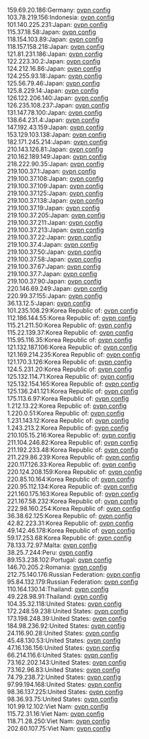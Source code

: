 159.69.20.186:Germany: [ovpn config](vpn/159_69_20_186.ovpn)  
103.78.219.156:Indonesia: [ovpn config](vpn/103_78_219_156.ovpn)  
101.140.225.231:Japan: [ovpn config](vpn/101_140_225_231.ovpn)  
115.37.18.58:Japan: [ovpn config](vpn/115_37_18_58.ovpn)  
118.154.103.89:Japan: [ovpn config](vpn/118_154_103_89.ovpn)  
118.157.158.218:Japan: [ovpn config](vpn/118_157_158_218.ovpn)  
121.81.231.186:Japan: [ovpn config](vpn/121_81_231_186.ovpn)  
122.223.30.2:Japan: [ovpn config](vpn/122_223_30_2.ovpn)  
124.212.16.86:Japan: [ovpn config](vpn/124_212_16_86.ovpn)  
124.255.93.18:Japan: [ovpn config](vpn/124_255_93_18.ovpn)  
125.56.79.46:Japan: [ovpn config](vpn/125_56_79_46.ovpn)  
125.8.229.14:Japan: [ovpn config](vpn/125_8_229_14.ovpn)  
126.122.206.140:Japan: [ovpn config](vpn/126_122_206_140.ovpn)  
126.235.108.237:Japan: [ovpn config](vpn/126_235_108_237.ovpn)  
131.147.78.100:Japan: [ovpn config](vpn/131_147_78_100.ovpn)  
138.64.231.4:Japan: [ovpn config](vpn/138_64_231_4.ovpn)  
147.192.43.159:Japan: [ovpn config](vpn/147_192_43_159.ovpn)  
153.129.103.138:Japan: [ovpn config](vpn/153_129_103_138.ovpn)  
182.171.245.214:Japan: [ovpn config](vpn/182_171_245_214.ovpn)  
210.143.126.81:Japan: [ovpn config](vpn/210_143_126_81.ovpn)  
210.162.189.149:Japan: [ovpn config](vpn/210_162_189_149.ovpn)  
218.222.90.35:Japan: [ovpn config](vpn/218_222_90_35.ovpn)  
219.100.37.1:Japan: [ovpn config](vpn/219_100_37_1.ovpn)  
219.100.37.108:Japan: [ovpn config](vpn/219_100_37_108.ovpn)  
219.100.37.109:Japan: [ovpn config](vpn/219_100_37_109.ovpn)  
219.100.37.125:Japan: [ovpn config](vpn/219_100_37_125.ovpn)  
219.100.37.138:Japan: [ovpn config](vpn/219_100_37_138.ovpn)  
219.100.37.19:Japan: [ovpn config](vpn/219_100_37_19.ovpn)  
219.100.37.205:Japan: [ovpn config](vpn/219_100_37_205.ovpn)  
219.100.37.211:Japan: [ovpn config](vpn/219_100_37_211.ovpn)  
219.100.37.213:Japan: [ovpn config](vpn/219_100_37_213.ovpn)  
219.100.37.22:Japan: [ovpn config](vpn/219_100_37_22.ovpn)  
219.100.37.4:Japan: [ovpn config](vpn/219_100_37_4.ovpn)  
219.100.37.50:Japan: [ovpn config](vpn/219_100_37_50.ovpn)  
219.100.37.58:Japan: [ovpn config](vpn/219_100_37_58.ovpn)  
219.100.37.67:Japan: [ovpn config](vpn/219_100_37_67.ovpn)  
219.100.37.7:Japan: [ovpn config](vpn/219_100_37_7.ovpn)  
219.100.37.90:Japan: [ovpn config](vpn/219_100_37_90.ovpn)  
220.146.69.249:Japan: [ovpn config](vpn/220_146_69_249.ovpn)  
220.99.37.155:Japan: [ovpn config](vpn/220_99_37_155.ovpn)  
36.13.12.5:Japan: [ovpn config](vpn/36_13_12_5.ovpn)  
101.235.108.29:Korea Republic of: [ovpn config](vpn/101_235_108_29.ovpn)  
112.186.144.55:Korea Republic of: [ovpn config](vpn/112_186_144_55.ovpn)  
115.21.211.50:Korea Republic of: [ovpn config](vpn/115_21_211_50.ovpn)  
115.22.139.37:Korea Republic of: [ovpn config](vpn/115_22_139_37.ovpn)  
115.95.116.35:Korea Republic of: [ovpn config](vpn/115_95_116_35.ovpn)  
121.132.187.106:Korea Republic of: [ovpn config](vpn/121_132_187_106.ovpn)  
121.169.214.235:Korea Republic of: [ovpn config](vpn/121_169_214_235.ovpn)  
121.170.3.126:Korea Republic of: [ovpn config](vpn/121_170_3_126.ovpn)  
124.5.231.20:Korea Republic of: [ovpn config](vpn/124_5_231_20.ovpn)  
125.132.114.71:Korea Republic of: [ovpn config](vpn/125_132_114_71.ovpn)  
125.132.154.165:Korea Republic of: [ovpn config](vpn/125_132_154_165.ovpn)  
125.136.241.121:Korea Republic of: [ovpn config](vpn/125_136_241_121.ovpn)  
175.113.6.97:Korea Republic of: [ovpn config](vpn/175_113_6_97.ovpn)  
1.212.13.22:Korea Republic of: [ovpn config](vpn/1_212_13_22.ovpn)  
1.220.0.51:Korea Republic of: [ovpn config](vpn/1_220_0_51.ovpn)  
1.231.143.12:Korea Republic of: [ovpn config](vpn/1_231_143_12.ovpn)  
1.243.213.2:Korea Republic of: [ovpn config](vpn/1_243_213_2.ovpn)  
210.105.15.216:Korea Republic of: [ovpn config](vpn/210_105_15_216.ovpn)  
211.104.246.82:Korea Republic of: [ovpn config](vpn/211_104_246_82.ovpn)  
211.192.233.48:Korea Republic of: [ovpn config](vpn/211_192_233_48.ovpn)  
211.229.86.239:Korea Republic of: [ovpn config](vpn/211_229_86_239.ovpn)  
220.117.126.33:Korea Republic of: [ovpn config](vpn/220_117_126_33.ovpn)  
220.124.208.159:Korea Republic of: [ovpn config](vpn/220_124_208_159.ovpn)  
220.85.10.164:Korea Republic of: [ovpn config](vpn/220_85_10_164.ovpn)  
220.95.112.134:Korea Republic of: [ovpn config](vpn/220_95_112_134.ovpn)  
221.160.175.163:Korea Republic of: [ovpn config](vpn/221_160_175_163.ovpn)  
221.167.58.232:Korea Republic of: [ovpn config](vpn/221_167_58_232.ovpn)  
222.98.160.254:Korea Republic of: [ovpn config](vpn/222_98_160_254.ovpn)  
36.38.62.125:Korea Republic of: [ovpn config](vpn/36_38_62_125.ovpn)  
42.82.223.31:Korea Republic of: [ovpn config](vpn/42_82_223_31.ovpn)  
49.142.46.178:Korea Republic of: [ovpn config](vpn/49_142_46_178.ovpn)  
59.17.253.68:Korea Republic of: [ovpn config](vpn/59_17_253_68.ovpn)  
78.133.72.97:Malta: [ovpn config](vpn/78_133_72_97.ovpn)  
38.25.7.244:Peru: [ovpn config](vpn/38_25_7_244.ovpn)  
89.153.238.102:Portugal: [ovpn config](vpn/89_153_238_102.ovpn)  
146.70.205.2:Romania: [ovpn config](vpn/146_70_205_2.ovpn)  
212.75.140.176:Russian Federation: [ovpn config](vpn/212_75_140_176.ovpn)  
95.84.132.179:Russian Federation: [ovpn config](vpn/95_84_132_179.ovpn)  
110.164.130.14:Thailand: [ovpn config](vpn/110_164_130_14.ovpn)  
49.228.98.91:Thailand: [ovpn config](vpn/49_228_98_91.ovpn)  
104.35.32.118:United States: [ovpn config](vpn/104_35_32_118.ovpn)  
172.248.59.238:United States: [ovpn config](vpn/172_248_59_238.ovpn)  
173.198.248.39:United States: [ovpn config](vpn/173_198_248_39.ovpn)  
184.98.236.92:United States: [ovpn config](vpn/184_98_236_92.ovpn)  
24.116.90.28:United States: [ovpn config](vpn/24_116_90_28.ovpn)  
45.48.130.53:United States: [ovpn config](vpn/45_48_130_53.ovpn)  
47.16.136.156:United States: [ovpn config](vpn/47_16_136_156.ovpn)  
66.214.116.6:United States: [ovpn config](vpn/66_214_116_6.ovpn)  
73.162.202.143:United States: [ovpn config](vpn/73_162_202_143.ovpn)  
73.162.96.83:United States: [ovpn config](vpn/73_162_96_83.ovpn)  
74.79.238.72:United States: [ovpn config](vpn/74_79_238_72.ovpn)  
97.99.194.168:United States: [ovpn config](vpn/97_99_194_168.ovpn)  
98.36.137.225:United States: [ovpn config](vpn/98_36_137_225.ovpn)  
98.36.93.75:United States: [ovpn config](vpn/98_36_93_75.ovpn)  
101.99.12.102:Viet Nam: [ovpn config](vpn/101_99_12_102.ovpn)  
115.72.31.16:Viet Nam: [ovpn config](vpn/115_72_31_16.ovpn)  
118.71.28.250:Viet Nam: [ovpn config](vpn/118_71_28_250.ovpn)  
202.60.107.75:Viet Nam: [ovpn config](vpn/202_60_107_75.ovpn)  
